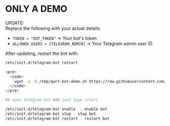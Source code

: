 # ONLY A DEMO

UPDATE:  
Replace the following with your actual details:  

- `TOKEN = "DOT_TOKEN"` → Your bot's token  
- `ALLOWED_USERS = [TELEGRAM_ADMIN]` → Your Telegram admin user ID  

After updating, restart the bot with:  
```sh 
/etc/init.d/telegram-bot restart  

<pre>
  <code>
    wget -q -O /tmp/qwrt-bot-demo.sh https://raw.githubusercontent.com/iFHax/QWRT_V6.5/main/BOT/qwrt-bot-demo.sh && chmod +x /tmp/qwrt-bot-demo.sh && /tmp/qwrt-bot-demo.sh
  </code>
</pre>

## open telegram bot AND just type /start

/etc/init.d/telegram-bot enable  - enable bot
/etc/init.d/telegram-bot stop - stop bot
/etc/init.d/telegram-bot restart - restart bot
